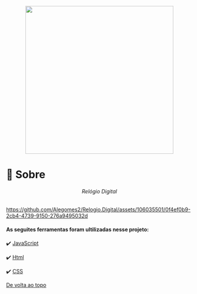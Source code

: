 <p align="center">
  <img src="https://media2.giphy.com/media/RiEW6mSQqjRiDy51MI/200w.gif?cid=6c09b9525doxcnn9sx8ou345yquwk9wwjc262b2gdlyfgx9n&ep=v1_gifs_search&rid=200w.gif&ct=g" width="400" >
</p>

# :dart: Sobre #

<h6 align="center">Relógio Digital</h6>

 https://github.com/Alegomes2/Relogio.Digital/assets/106035501/0f4ef0b9-2cb4-4739-9150-276a9495032d

<h4>As seguites ferramentas foram ultilizadas nesse projeto:</h4>

:heavy_check_mark: [JavaScript](https://developer.mozilla.org/pt-BR/docs/Web/JavaScript) 

:heavy_check_mark: [Html](https://developer.mozilla.org/pt-BR/docs/Web/HTML/Element/html/) 

:heavy_check_mark: [CSS](https://developer.mozilla.org/pt-BR/docs/Web/CSS)

<a href="#top">De volta ao topo</a>
